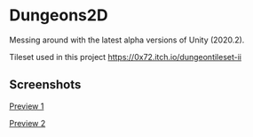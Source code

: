 # Dungeons2D
Messing around with the latest alpha versions of Unity (2020.2).

Tileset used in this project https://0x72.itch.io/dungeontileset-ii

## Screenshots
[Preview 1](https://prnt.sc/srbju9 "Preview 1")

[Preview 2](https://prnt.sc/srblr6)
